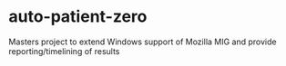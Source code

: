 # auto-patient-zero
Masters project to extend Windows support of Mozilla MIG and provide reporting/timelining of results
